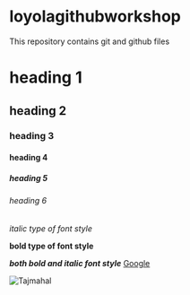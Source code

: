 # loyolagithubworkshop
This repository contains git and github files
# heading 1
## heading 2
### heading 3
#### heading 4
##### heading 5
###### heading 6
*italic type of font style*

**bold type of font style**

***both bold and italic font style***
[Google](https://www.google.com/)

![Tajmahal](https://th-thumbnailer.cdn-si-edu.com/NaExfGA1op64-UvPUjYE5ZqCefk=/fit-in/1600x0/filters:focal(1471x1061:1472x1062)/https://tf-cmsv2-smithsonianmag-media.s3.amazonaws.com/filer/b6/30/b630b48b-7344-4661-9264-186b70531bdc/istock-478831658.jpg)
